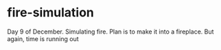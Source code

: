 # fire-simulation
 Day 9 of December. Simulating fire.
Plan is to make it into a fireplace. But again, time is running out
